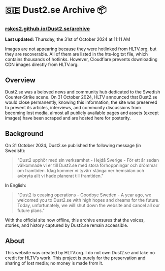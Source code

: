 # 🇸🇪 Dust2.se Archive 📦

### [rskcs2.github.io/Dust2.se/archive](https://rskcs2.github.io/Dust2.se/archive)

**Last updated:** Thursday, the 31st of October 2024 at 11:11 AM

Images are not appearing because they were hotlinked from HLTV.org, but they are recoverable. All of them are listed in the hts-log.txt file, which contains thousands of hotlinks. However, Cloudflare prevents downloading CDN images directly from HLTV.org.

## Overview

Dust2.se was a beloved news and community hub dedicated to the Swedish Counter‑Strike scene. On 31 October 2024, HLTV announced that Dust2.se would close permanently, knowing this information, the site was preserved to prevent its articles, interviews, and community discussions from becoming lost media, almost all publicly available pages and assets (except images) have been scraped and are hosted here for posterity.
## Background

On 31 October 2024, Dust2.se published the following message (in Swedish):

> "Dust2 upphör med sin verksamhet - Hejdå Sverige - För ett år sedan välkomnade vi er till Dust2.se med stora förhoppningar och drömmar om framtiden. Idag kommer vi tyvärr stänga ner hemsidan och avbryta allt vi hade planerat till framtiden."

In English:

> "Dust2 is ceasing operations - Goodbye Sweden - A year ago, we welcomed you to Dust2.se with high hopes and dreams for the future. Today, unfortunately, we will shut down the website and cancel all our future plans."

With the official site now offline, this archive ensures that the voices, stories, and history captured by Dust2.se remain accessible.

## About

This website was created by HLTV.org.
I do not own Dust2.se and take no credit for HLTV’s work.
This project is purely for the preservation and sharing of lost media; no money is made from it.

